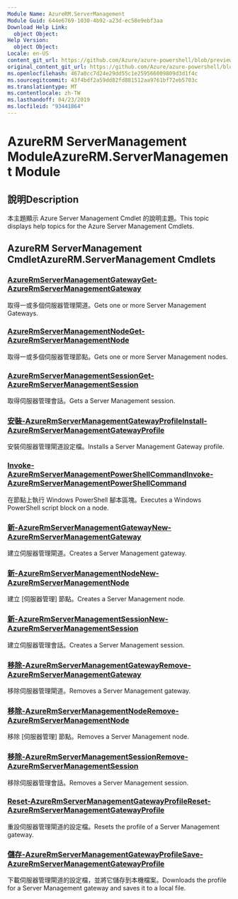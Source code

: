 ```yaml
---
Module Name: AzureRM.ServerManagement
Module Guid: 644e6769-1030-4b92-a23d-ec58e9ebf3aa
Download Help Link:
  object Object: 
Help Version:
  object Object: 
Locale: en-US
content_git_url: https://github.com/Azure/azure-powershell/blob/preview/src/ResourceManager/ServerManagement/Commands.ServerManagement/help/AzureRM.ServerManagement.md
original_content_git_url: https://github.com/Azure/azure-powershell/blob/preview/src/ResourceManager/ServerManagement/Commands.ServerManagement/help/AzureRM.ServerManagement.md
ms.openlocfilehash: 467a0cc7d24e29dd55c1e259566009809d3d1f4c
ms.sourcegitcommit: 43f4bdf2a59dd82fd881512aa9761bf72eb5703c
ms.translationtype: MT
ms.contentlocale: zh-TW
ms.lasthandoff: 04/23/2019
ms.locfileid: "93441864"
---
```

# <span data-ttu-id="5dd4a-101">AzureRM ServerManagement Module</span><span class="sxs-lookup"><span data-stu-id="5dd4a-101">AzureRM.ServerManagement Module</span></span>
## <span data-ttu-id="5dd4a-102">說明</span><span class="sxs-lookup"><span data-stu-id="5dd4a-102">Description</span></span>
<span data-ttu-id="5dd4a-103">本主題顯示 Azure Server Management Cmdlet 的說明主題。</span><span class="sxs-lookup"><span data-stu-id="5dd4a-103">This topic displays help topics for the Azure Server Management Cmdlets.</span></span>

## <span data-ttu-id="5dd4a-104">AzureRM ServerManagement Cmdlet</span><span class="sxs-lookup"><span data-stu-id="5dd4a-104">AzureRM.ServerManagement Cmdlets</span></span>
### [<span data-ttu-id="5dd4a-105">AzureRmServerManagementGateway</span><span class="sxs-lookup"><span data-stu-id="5dd4a-105">Get-AzureRmServerManagementGateway</span></span>](Get-AzureRmServerManagementGateway.md)
<span data-ttu-id="5dd4a-106">取得一或多個伺服器管理閘道。</span><span class="sxs-lookup"><span data-stu-id="5dd4a-106">Gets one or more Server Management Gateways.</span></span>

### [<span data-ttu-id="5dd4a-107">AzureRmServerManagementNode</span><span class="sxs-lookup"><span data-stu-id="5dd4a-107">Get-AzureRmServerManagementNode</span></span>](Get-AzureRmServerManagementNode.md)
<span data-ttu-id="5dd4a-108">取得一或多個伺服器管理節點。</span><span class="sxs-lookup"><span data-stu-id="5dd4a-108">Gets one or more Server Management nodes.</span></span>

### [<span data-ttu-id="5dd4a-109">AzureRmServerManagementSession</span><span class="sxs-lookup"><span data-stu-id="5dd4a-109">Get-AzureRmServerManagementSession</span></span>](Get-AzureRmServerManagementSession.md)
<span data-ttu-id="5dd4a-110">取得伺服器管理會話。</span><span class="sxs-lookup"><span data-stu-id="5dd4a-110">Gets a Server Management session.</span></span>

### [<span data-ttu-id="5dd4a-111">安裝-AzureRmServerManagementGatewayProfile</span><span class="sxs-lookup"><span data-stu-id="5dd4a-111">Install-AzureRmServerManagementGatewayProfile</span></span>](Install-AzureRmServerManagementGatewayProfile.md)
<span data-ttu-id="5dd4a-112">安裝伺服器管理閘道設定檔。</span><span class="sxs-lookup"><span data-stu-id="5dd4a-112">Installs a Server Management Gateway profile.</span></span>

### [<span data-ttu-id="5dd4a-113">Invoke-AzureRmServerManagementPowerShellCommand</span><span class="sxs-lookup"><span data-stu-id="5dd4a-113">Invoke-AzureRmServerManagementPowerShellCommand</span></span>](Invoke-AzureRmServerManagementPowerShellCommand.md)
<span data-ttu-id="5dd4a-114">在節點上執行 Windows PowerShell 腳本區塊。</span><span class="sxs-lookup"><span data-stu-id="5dd4a-114">Executes a Windows PowerShell script block on a node.</span></span>

### [<span data-ttu-id="5dd4a-115">新-AzureRmServerManagementGateway</span><span class="sxs-lookup"><span data-stu-id="5dd4a-115">New-AzureRmServerManagementGateway</span></span>](New-AzureRmServerManagementGateway.md)
<span data-ttu-id="5dd4a-116">建立伺服器管理閘道。</span><span class="sxs-lookup"><span data-stu-id="5dd4a-116">Creates a Server Management gateway.</span></span>

### [<span data-ttu-id="5dd4a-117">新-AzureRmServerManagementNode</span><span class="sxs-lookup"><span data-stu-id="5dd4a-117">New-AzureRmServerManagementNode</span></span>](New-AzureRmServerManagementNode.md)
<span data-ttu-id="5dd4a-118">建立 [伺服器管理] 節點。</span><span class="sxs-lookup"><span data-stu-id="5dd4a-118">Creates a Server Management node.</span></span>

### [<span data-ttu-id="5dd4a-119">新-AzureRmServerManagementSession</span><span class="sxs-lookup"><span data-stu-id="5dd4a-119">New-AzureRmServerManagementSession</span></span>](New-AzureRmServerManagementSession.md)
<span data-ttu-id="5dd4a-120">建立伺服器管理會話。</span><span class="sxs-lookup"><span data-stu-id="5dd4a-120">Creates a Server Management session.</span></span>

### [<span data-ttu-id="5dd4a-121">移除-AzureRmServerManagementGateway</span><span class="sxs-lookup"><span data-stu-id="5dd4a-121">Remove-AzureRmServerManagementGateway</span></span>](Remove-AzureRmServerManagementGateway.md)
<span data-ttu-id="5dd4a-122">移除伺服器管理閘道。</span><span class="sxs-lookup"><span data-stu-id="5dd4a-122">Removes a Server Management gateway.</span></span>

### [<span data-ttu-id="5dd4a-123">移除-AzureRmServerManagementNode</span><span class="sxs-lookup"><span data-stu-id="5dd4a-123">Remove-AzureRmServerManagementNode</span></span>](Remove-AzureRmServerManagementNode.md)
<span data-ttu-id="5dd4a-124">移除 [伺服器管理] 節點。</span><span class="sxs-lookup"><span data-stu-id="5dd4a-124">Removes a Server Management node.</span></span>

### [<span data-ttu-id="5dd4a-125">移除-AzureRmServerManagementSession</span><span class="sxs-lookup"><span data-stu-id="5dd4a-125">Remove-AzureRmServerManagementSession</span></span>](Remove-AzureRmServerManagementSession.md)
<span data-ttu-id="5dd4a-126">移除伺服器管理會話。</span><span class="sxs-lookup"><span data-stu-id="5dd4a-126">Removes a Server Management session.</span></span>

### [<span data-ttu-id="5dd4a-127">Reset-AzureRmServerManagementGatewayProfile</span><span class="sxs-lookup"><span data-stu-id="5dd4a-127">Reset-AzureRmServerManagementGatewayProfile</span></span>](Reset-AzureRmServerManagementGatewayProfile.md)
<span data-ttu-id="5dd4a-128">重設伺服器管理閘道的設定檔。</span><span class="sxs-lookup"><span data-stu-id="5dd4a-128">Resets the profile of a Server Management gateway.</span></span>

### [<span data-ttu-id="5dd4a-129">儲存-AzureRmServerManagementGatewayProfile</span><span class="sxs-lookup"><span data-stu-id="5dd4a-129">Save-AzureRmServerManagementGatewayProfile</span></span>](Save-AzureRmServerManagementGatewayProfile.md)
<span data-ttu-id="5dd4a-130">下載伺服器管理閘道的設定檔，並將它儲存到本機檔案。</span><span class="sxs-lookup"><span data-stu-id="5dd4a-130">Downloads the profile for a Server Management gateway and saves it to a local file.</span></span>

